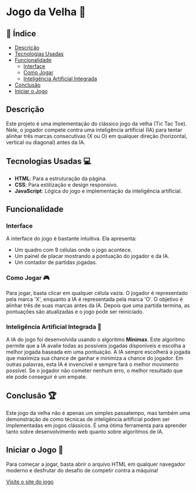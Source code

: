 # Jogo da Velha :game_die:

## :bookmark_tabs: Índice

- [Descrição](#descrição)
- [Tecnologias Usadas](#tecnologias-usadas)
- [Funcionalidade](#funcionalidade)
  - [Interface](#interface)
  - [Como Jogar](#como-jogar)
  - [Inteligência Artificial Integrada](#inteligência-artificial-integrada)
- [Conclusão](#conclusão)
- [Iniciar o Jogo](#iniciar-o-jogo)

## Descrição
Este projeto é uma implementação do clássico jogo da velha (Tic Tac Toe). Nele, o jogador compete contra uma inteligência artificial (IA) para tentar alinhar três marcas consecutivas (X ou O) em qualquer direção (horizontal, vertical ou diagonal) antes da IA.

## Tecnologias Usadas :computer:
- **HTML**: Para a estruturação da página.
- **CSS**: Para estilização e design responsivo.
- **JavaScript**: Lógica do jogo e implementação da inteligência artificial.

## Funcionalidade

### Interface
A interface do jogo é bastante intuitiva. Ela apresenta:
- Um quadro com 9 células onde o jogo acontece.
- Um painel de placar mostrando a pontuação do jogador e da IA.
- Um contador de partidas jogadas.

### Como Jogar :video_game:
Para jogar, basta clicar em qualquer célula vazia. O jogador é representado pela marca 'X', enquanto a IA é representada pela marca 'O'. O objetivo é alinhar três de suas marcas antes da IA. Depois que uma partida termina, as pontuações são atualizadas e o jogo pode ser reiniciado.

### Inteligência Artificial Integrada :robot:
A IA do jogo foi desenvolvida usando o algoritmo **Minimax**. Este algoritmo permite que a IA avalie todas as possíveis jogadas disponíveis e escolha a melhor jogada baseada em uma pontuação. A IA sempre escolherá a jogada que maximiza sua chance de ganhar e minimiza a chance do jogador. Em outras palavras, esta IA é invencível e sempre fará o melhor movimento possível. Se o jogador não cometer nenhum erro, o melhor resultado que ele pode conseguir é um empate.

## Conclusão :trophy:
Este jogo da velha não é apenas um simples passatempo, mas também uma demonstração de como técnicas de inteligência artificial podem ser implementadas em jogos clássicos. É uma ótima ferramenta para aprender tanto sobre desenvolvimento web quanto sobre algoritmos de IA.

## Iniciar o Jogo :rocket:
Para começar a jogar, basta abrir o arquivo HTML em qualquer navegador moderno e desfrutar do desafio de competir contra a máquina!

[Visite o site do jogo](https://bruksfildservices01.github.io/jogo_da_velha.github.io/ "Acesse o site!")

 
